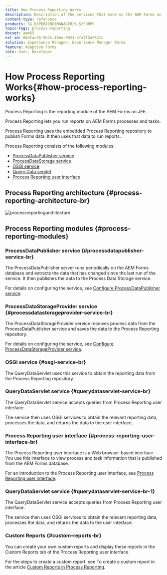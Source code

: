 ```yaml
---
title: How Process Reporting Works
description: Description of the services that make up the AEM Forms on JEE Process Reporting and an introduction to the Process Reporting UI
content-type: reference
products: SG_EXPERIENCEMANAGER/6.5/FORMS
topic-tags: process-reporting
docset: aem65
exl-id: 66dfac36-5b7e-40be-9921-efa9f2a9521c
solution: Experience Manager, Experience Manager Forms
feature: Adaptive Forms
role: User, Developer
---
```

# How Process Reporting Works{#how-process-reporting-works}

Process Reporting is the reporting module of the AEM Forms on JEE.

Process Reporting lets you run reports on AEM Forms processes and tasks.

Process Reporting uses the embedded Process Reporting repository to publish Forms data. It then uses that data to run reports.

Process Reporting consists of the following modules:

* [ProcessDataPublisher service](#processdatapublisher-service-br-p)
* [ProcessDataStorage service](#processdatastorageprovider-service-br-p)
* [OSGi service](#osgi-service-br-p)
* [Query Data servlet](#querydataservlet-service-br-p)
* [Process Reporting user interface](#process-reporting-user-interface-br-p)

## Process Reporting architecture {#process-reporting-architecture-br}

![processreportingarchitecture](assets/processreportingarchitecture.png)

## Process Reporting modules {#process-reporting-modules}

### ProcessDataPublisher service {#processdatapublisher-service-br}

The ProcessDataPublisher server runs periodically on the AEM Forms database and extracts the data that has changed since the last run of the service. It then publishes the data to the Process Data Storage service.

For details on configuring the service, see [Configure ProcessDataPublisher service](/help/forms/using/process-reporting/install-start-process-reporting.md#p-reportconfiguration-service-p).

### ProcessDataStorageProvider service {#processdatastorageprovider-service-br}

The ProcessDataStorageProvider service receives process data from the ProcessDataPublisher service and saves the data to the Process Reporting repository.

For details on configuring the service, see [Configure ProcessDataStorageProvider service](/help/forms/using/process-reporting/install-start-process-reporting.md#p-to-configure-the-process-reporting-repository-locations-p).

### OSGi service {#osgi-service-br}

The QueryDataServlet uses this service to obtain the reporting data from the Process Reporting repository.

### QueryDataServlet service {#querydataservlet-service-br}

The QueryDataServlet service accepts queries from Process Reporting user interface.

The service then uses OSGi services to obtain the relevant reporting data, processes the data, and returns the data to the user interface.

### Process Reporting user interface {#process-reporting-user-interface-br}

The Process Reporting user interface is a Web browser-based interface. You use this interface to view process and task information that is published from the AEM Forms database.

For an introduction to the Process Reporting user interface, see [Process Reporting user interface](/help/forms/using/process-reporting/introduction-process-reporting.md).

### QueryDataServlet service {#querydataservlet-service-br-1}

The QueryDataServlet service accepts queries from Process Reporting user interface.

The service then uses OSGi services to obtain the relevant reporting data, processes the data, and returns the data to the user interface.

### Custom Reports {#custom-reports-br}

You can create your own custom reports and display these reports in the Custom Reports tab of the Process Reporting user interface.

For the steps to create a custom report, see To create a custom report in the article [Custom Reports in Process Reporting](/help/forms/using/process-reporting/process-reporting-custom-reports.md).
